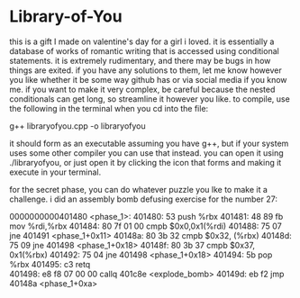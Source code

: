 # Library-of-You

this is a gift I made on valentine's day for a girl i loved. it is essentially a database of works of romantic writing that is accessed using conditional statements. it is extremely rudimentary, and there may be bugs in how things are exited. if you have any solutions to them, let me know however you like whether it be some way github has or via social media if you know me. if you want to make it very complex, be careful because the nested conditionals can get long, so streamline it however you like. to compile, use the following in the terminal when you cd into the file:

g++ libraryofyou.cpp -o libraryofyou

it should form as an executable assuming you have g++, but if your system uses some other compiler you can use that instead. you can open it using ./libraryofyou, or just open it by clicking the icon that forms and making it execute in your terminal.

for the secret phase, you can do whatever puzzle you lke to make it a challenge. i did an assembly bomb defusing exercise for the number 27:

0000000000401480 <phase_1>:
  401480:	53                   	push   %rbx
  401481:	48 89 fb            	mov    %rdi,%rbx 
  401484:	80 7f 01 00          	cmpb   $0x0,0x1(%rdi) 
  401488:	75 07                	jne    401491 <phase_1+0x11> 
  40148a:	80 3b 32             	cmpb   $0x32, (%rbx) 
  40148d:	75 09                	jne    401498 <phase_1+0x18> 
  40148f:	80 3b 37             	cmpb   $0x37, 0x1(%rbx)
  401492:	75 04                	jne    401498 <phase_1+0x18> 
  401494:	5b                   	pop    %rbx
  401495:	c3                   	retq   
  401498:	e8 f8 07 00 00       	callq  401c8e <explode_bomb>
  40149d:	eb f2                	jmp    40148a <phase_1+0xa>
